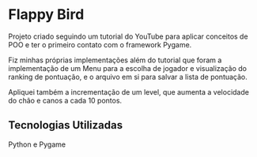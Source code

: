 # Flappy Bird

Projeto criado seguindo um tutorial do YouTube 
para aplicar conceitos de POO e ter o primeiro 
contato com o framework Pygame.

Fiz minhas próprias implementações além do tutorial 
que foram a implementação de um Menu para a escolha 
de jogador e visualização do ranking de pontuação, e 
o arquivo em si para salvar a lista de pontuação.

Apliquei também a incrementação de um level, que aumenta a
velocidade do chão e canos a cada 10 pontos.

## Tecnologias Utilizadas

Python e Pygame


